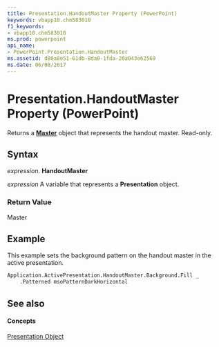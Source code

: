 ```yaml
---
title: Presentation.HandoutMaster Property (PowerPoint)
keywords: vbapp10.chm583010
f1_keywords:
- vbapp10.chm583010
ms.prod: powerpoint
api_name:
- PowerPoint.Presentation.HandoutMaster
ms.assetid: d80a8e51-61db-8da0-1fda-20a043e62569
ms.date: 06/08/2017
---
```



# Presentation.HandoutMaster Property (PowerPoint)

Returns a  **[Master](PowerPoint.Master.md)** object that represents the handout master. Read-only.


## Syntax

 _expression_. **HandoutMaster**

 _expression_ A variable that represents a **Presentation** object.


### Return Value

Master


## Example

This example sets the background pattern on the handout master in the active presentation.


```vb
Application.ActivePresentation.HandoutMaster.Background.Fill _
    .Patterned msoPatternDarkHorizontal
```


## See also


#### Concepts


[Presentation Object](PowerPoint.Presentation.md)

